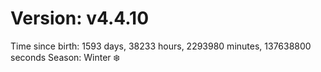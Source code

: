 # Version: v4.4.10
Time since birth: 1593 days, 38233 hours, 2293980 minutes, 137638800 seconds
Season: Winter ❄️
